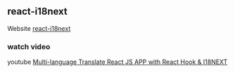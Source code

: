 ## react-i18next

Website  [react-i18next](https://react.i18next.com/latest/using-with-hooks)

### watch video
youtube [Multi-language Translate React JS APP with React Hook & I18NEXT](https://www.youtube.com/watch?v=cHqxgLhOl5Y)